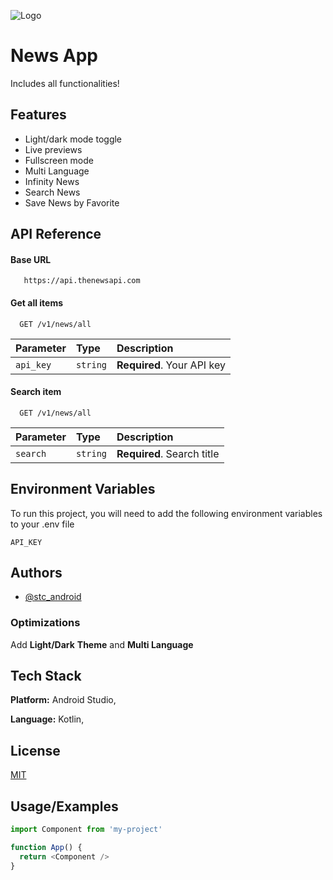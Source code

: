 
![Logo](https://user-images.githubusercontent.com/108933534/233540764-5e154326-7342-4615-8053-023e97fb151e.png)


# News App

Includes all functionalities!

## Features

- Light/dark mode toggle
- Live previews
- Fullscreen mode
- Multi Language
- Infinity News 
- Search News
- Save News by Favorite


## API Reference

#### Base URL
```http
   https://api.thenewsapi.com
```

#### Get all items

```http
  GET /v1/news/all
```

| Parameter | Type     | Description                |
| :-------- | :------- | :------------------------- |
| `api_key` | `string` | **Required**. Your API key |

#### Search item

```http
  GET /v1/news/all
```

| Parameter | Type     | Description                       |
| :-------- | :------- | :-------------------------------- |
| `search`      | `string` | **Required**. Search title  |


## Environment Variables

To run this project, you will need to add the following environment variables to your .env file

`API_KEY`


## Authors

- [@stc_android](https://t.me/stc_android)


### Optimizations

Add **Light/Dark** **Theme** and **Multi Language**


## Tech Stack

**Platform:** Android Studio,

**Language:** Kotlin,



## License

[MIT](https://choosealicense.com/licenses/mit/)


## Usage/Examples

```javascript
import Component from 'my-project'

function App() {
  return <Component />
}
```

